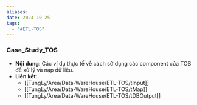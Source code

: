 ```yaml
---
aliases: 
date: 2024-10-25
tags:
  - "#ETL-TOS"
---
```

### Case_Study_TOS
   - **Nội dung**: Các ví dụ thực tế về cách sử dụng các component của TOS để xử lý và nạp dữ liệu.
   - **Liên kết**:
      - [[TungLy/Area/Data-WareHouse/ETL-TOS/tInput]]
      - [[TungLy/Area/Data-WareHouse/ETL-TOS/tMap]]
      - [[TungLy/Area/Data-WareHouse/ETL-TOS/tDBOutput]]
